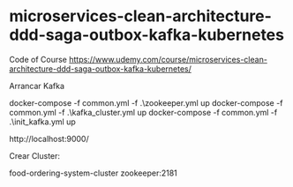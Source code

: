 # microservices-clean-architecture-ddd-saga-outbox-kafka-kubernetes
Code of Course https://www.udemy.com/course/microservices-clean-architecture-ddd-saga-outbox-kafka-kubernetes/


Arrancar Kafka

docker-compose -f common.yml -f .\zookeeper.yml up
docker-compose -f common.yml -f .\kafka_cluster.yml up
docker-compose -f common.yml -f .\init_kafka.yml up



http://localhost:9000/



Crear Cluster:

food-ordering-system-cluster
zookeeper:2181
